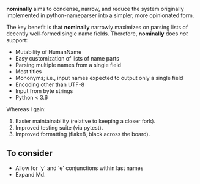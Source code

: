 **nominally** aims to condense, narrow, and reduce the system originally
implemented in python-nameparser into a simpler, more opinionated form.

The key benefit is that **nominally** narrowly maximizes on parsing
lists of decently well-formed single name fields. Therefore, **nominally**
does *not* support:

- Mutability of HumanName
- Easy customization of lists of name parts
- Parsing multiple names from a single field
- Most titles
- Mononyms; i.e., input names expected to output only a single field
- Encoding other than UTF-8
- Input from byte strings
- Python < 3.6

<!-- Della, Abu, Doctor... -->

Whereas I gain:

1. Easier maintainability (relative to keeping a closer fork).
2. Improved testing suite (via pytest).
3. Improved formatting (flake8, black across the board).

## To consider

- Allow for 'y' and 'e' conjunctions within last names
- Expand Md.

